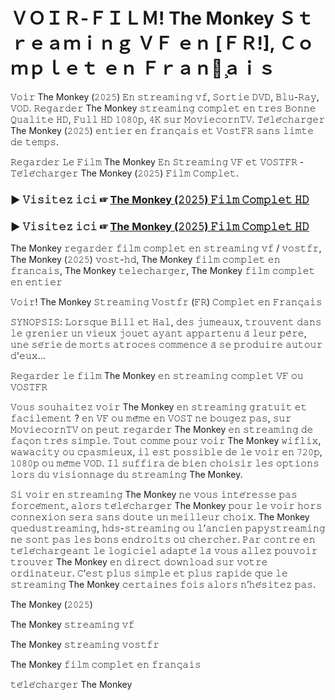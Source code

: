 # ＶＯＩＲ-ＦＩＬＭ! The Monkey Ｓｔｒｅａｍｉｎｇ ＶＦ ｅｎ [ＦＲ!], Ｃｏｍｐｌｅｔ ｅｎ Ｆｒａｎｃ̧ａｉｓ
𝚅𝚘𝚒𝚛 The Monkey (𝟸𝟶𝟸𝟻) 𝙴𝚗 𝚜𝚝𝚛𝚎𝚊𝚖𝚒𝚗𝚐 𝚟𝚏, 𝚂𝚘𝚛𝚝𝚒𝚎 𝙳𝚅𝙳, 𝙱𝚕𝚞-𝚁𝚊𝚢, 𝚅𝙾𝙳. 𝚁𝚎𝚐𝚊𝚛𝚍𝚎𝚛 The Monkey 𝚜𝚝𝚛𝚎𝚊𝚖𝚒𝚗𝚐 𝚌𝚘𝚖𝚙𝚕𝚎𝚝 𝚎𝚗 𝚝𝚛𝚎𝚜 𝙱𝚘𝚗𝚗𝚎 𝚀𝚞𝚊𝚕𝚒𝚝𝚎 𝙷𝙳, 𝙵𝚞𝚕𝚕 𝙷𝙳 𝟷𝟶𝟾𝟶𝚙, 𝟺𝙺 𝚜𝚞𝚛 𝙼𝚘𝚟𝚒𝚎𝚌𝚘𝚛𝚗𝚃𝚅. 𝚃𝚎́𝚕𝚎́𝚌𝚑𝚊𝚛𝚐𝚎𝚛 The Monkey (𝟸𝟶𝟸𝟻) 𝚎𝚗𝚝𝚒𝚎𝚛 𝚎𝚗 𝚏𝚛𝚊𝚗𝚌̧𝚊𝚒𝚜 𝚎𝚝 𝚅𝚘𝚜𝚝𝙵𝚁 𝚜𝚊𝚗𝚜 𝚕𝚒𝚖𝚝𝚎 𝚍𝚎 𝚝𝚎𝚖𝚙𝚜.

𝚁𝚎𝚐𝚊𝚛𝚍𝚎𝚛 𝙻𝚎 𝙵𝚒𝚕𝚖 The Monkey 𝙴𝚗 𝚂𝚝𝚛𝚎𝚊𝚖𝚒𝚗𝚐 𝚅𝙵 𝚎𝚝 𝚅𝙾𝚂𝚃𝙵𝚁 - 𝚃𝚎́𝚕𝚎́𝚌𝚑𝚊𝚛𝚐𝚎𝚛 The Monkey (𝟸𝟶𝟸𝟻) 𝙵𝚒𝚕𝚖 𝙲𝚘𝚖𝚙𝚕𝚎𝚝.

### ▶️ 𝚅𝚒𝚜𝚒𝚝𝚎𝚣 𝚒𝚌𝚒 ☞ [The Monkey (𝟸𝟶𝟸𝟻) 𝙵𝚒𝚕𝚖 𝙲𝚘𝚖𝚙𝚕𝚎𝚝 𝙷𝙳](https://t.co/FvNRwevN71)

### ▶️ 𝚅𝚒𝚜𝚒𝚝𝚎𝚣 𝚒𝚌𝚒 ☞ [The Monkey (𝟸𝟶𝟸𝟻) 𝙵𝚒𝚕𝚖 𝙲𝚘𝚖𝚙𝚕𝚎𝚝 𝙷𝙳](https://t.co/FvNRwevN71)

The Monkey 𝚛𝚎𝚐𝚊𝚛𝚍𝚎𝚛 𝚏𝚒𝚕𝚖 𝚌𝚘𝚖𝚙𝚕𝚎𝚝 𝚎𝚗 𝚜𝚝𝚛𝚎𝚊𝚖𝚒𝚗𝚐 𝚟𝚏 / 𝚟𝚘𝚜𝚝𝚏𝚛, The Monkey (𝟸𝟶𝟸𝟻) 𝚟𝚘𝚜𝚝-𝚑𝚍, The Monkey 𝚏𝚒𝚕𝚖 𝚌𝚘𝚖𝚙𝚕𝚎𝚝 𝚎𝚗 𝚏𝚛𝚊𝚗𝚌𝚊𝚒𝚜, The Monkey 𝚝𝚎𝚕𝚎𝚌𝚑𝚊𝚛𝚐𝚎𝚛, The Monkey 𝚏𝚒𝚕𝚖 𝚌𝚘𝚖𝚙𝚕𝚎𝚝 𝚎𝚗 𝚎𝚗𝚝𝚒𝚎𝚛

𝚅𝚘𝚒𝚛! The Monkey 𝚂𝚝𝚛𝚎𝚊𝚖𝚒𝚗𝚐 𝚅𝚘𝚜𝚝𝚏𝚛 (𝙵𝚁) 𝙲𝚘𝚖𝚙𝚕𝚎𝚝 𝚎𝚗 𝙵𝚛𝚊𝚗𝚌̧𝚊𝚒𝚜

𝚂𝚈𝙽𝙾𝙿𝚂𝙸𝚂: 𝙻𝚘𝚛𝚜𝚚𝚞𝚎 𝙱𝚒𝚕𝚕 𝚎𝚝 𝙷𝚊𝚕, 𝚍𝚎𝚜 𝚓𝚞𝚖𝚎𝚊𝚞𝚡, 𝚝𝚛𝚘𝚞𝚟𝚎𝚗𝚝 𝚍𝚊𝚗𝚜 𝚕𝚎 𝚐𝚛𝚎𝚗𝚒𝚎𝚛 𝚞𝚗 𝚟𝚒𝚎𝚞𝚡 𝚓𝚘𝚞𝚎𝚝 𝚊𝚢𝚊𝚗𝚝 𝚊𝚙𝚙𝚊𝚛𝚝𝚎𝚗𝚞 𝚊̀ 𝚕𝚎𝚞𝚛 𝚙𝚎̀𝚛𝚎, 𝚞𝚗𝚎 𝚜𝚎́𝚛𝚒𝚎 𝚍𝚎 𝚖𝚘𝚛𝚝𝚜 𝚊𝚝𝚛𝚘𝚌𝚎𝚜 𝚌𝚘𝚖𝚖𝚎𝚗𝚌𝚎 𝚊̀ 𝚜𝚎 𝚙𝚛𝚘𝚍𝚞𝚒𝚛𝚎 𝚊𝚞𝚝𝚘𝚞𝚛 𝚍'𝚎𝚞𝚡...

𝚁𝚎𝚐𝚊𝚛𝚍𝚎𝚛 𝚕𝚎 𝚏𝚒𝚕𝚖 The Monkey 𝚎𝚗 𝚜𝚝𝚛𝚎𝚊𝚖𝚒𝚗𝚐 𝚌𝚘𝚖𝚙𝚕𝚎𝚝 𝚅𝙵 𝚘𝚞 𝚅𝙾𝚂𝚃𝙵𝚁

𝚅𝚘𝚞𝚜 𝚜𝚘𝚞𝚑𝚊𝚒𝚝𝚎𝚣 𝚟𝚘𝚒𝚛 The Monkey 𝚎𝚗 𝚜𝚝𝚛𝚎𝚊𝚖𝚒𝚗𝚐 𝚐𝚛𝚊𝚝𝚞𝚒𝚝 𝚎𝚝 𝚏𝚊𝚌𝚒𝚕𝚎𝚖𝚎𝚗𝚝 ? 𝚎𝚗 𝚅𝙵 𝚘𝚞 𝚖𝚎̂𝚖𝚎 𝚎𝚗 𝚅𝙾𝚂𝚃 𝚗𝚎 𝚋𝚘𝚞𝚐𝚎𝚣 𝚙𝚊𝚜, 𝚜𝚞𝚛 𝙼𝚘𝚟𝚒𝚎𝚌𝚘𝚛𝚗𝚃𝚅 𝚘𝚗 𝚙𝚎𝚞𝚝 𝚛𝚎𝚐𝚊𝚛𝚍𝚎𝚛 The Monkey 𝚎𝚗 𝚜𝚝𝚛𝚎𝚊𝚖𝚒𝚗𝚐 𝚍𝚎 𝚏𝚊𝚌̧𝚘𝚗 𝚝𝚛𝚎̀𝚜 𝚜𝚒𝚖𝚙𝚕𝚎. 𝚃𝚘𝚞𝚝 𝚌𝚘𝚖𝚖𝚎 𝚙𝚘𝚞𝚛 𝚟𝚘𝚒𝚛 The Monkey 𝚠𝚒𝚏𝚕𝚒𝚡, 𝚠𝚊𝚠𝚊𝚌𝚒𝚝𝚢 𝚘𝚞 𝚌𝚙𝚊𝚜𝚖𝚒𝚎𝚞𝚡, 𝚒𝚕 𝚎𝚜𝚝 𝚙𝚘𝚜𝚜𝚒𝚋𝚕𝚎 𝚍𝚎 𝚕𝚎 𝚟𝚘𝚒𝚛 𝚎𝚗 𝟽𝟸𝟶𝚙, 𝟷𝟶𝟾𝟶𝚙 𝚘𝚞 𝚖𝚎̂𝚖𝚎 𝚅𝙾𝙳. 𝙸𝚕 𝚜𝚞𝚏𝚏𝚒𝚛𝚊 𝚍𝚎 𝚋𝚒𝚎𝚗 𝚌𝚑𝚘𝚒𝚜𝚒𝚛 𝚕𝚎𝚜 𝚘𝚙𝚝𝚒𝚘𝚗𝚜 𝚕𝚘𝚛𝚜 𝚍𝚞 𝚟𝚒𝚜𝚒𝚘𝚗𝚗𝚊𝚐𝚎 𝚍𝚞 𝚜𝚝𝚛𝚎𝚊𝚖𝚒𝚗𝚐 The Monkey.

𝚂𝚒 𝚟𝚘𝚒𝚛 𝚎𝚗 𝚜𝚝𝚛𝚎𝚊𝚖𝚒𝚗𝚐 The Monkey 𝚗𝚎 𝚟𝚘𝚞𝚜 𝚒𝚗𝚝𝚎́𝚛𝚎𝚜𝚜𝚎 𝚙𝚊𝚜 𝚏𝚘𝚛𝚌𝚎́𝚖𝚎𝚗𝚝, 𝚊𝚕𝚘𝚛𝚜 𝚝𝚎́𝚕𝚎́𝚌𝚑𝚊𝚛𝚐𝚎𝚛 The Monkey 𝚙𝚘𝚞𝚛 𝚕𝚎 𝚟𝚘𝚒𝚛 𝚑𝚘𝚛𝚜 𝚌𝚘𝚗𝚗𝚎𝚡𝚒𝚘𝚗 𝚜𝚎𝚛𝚊 𝚜𝚊𝚗𝚜 𝚍𝚘𝚞𝚝𝚎 𝚞𝚗 𝚖𝚎𝚒𝚕𝚕𝚎𝚞𝚛 𝚌𝚑𝚘𝚒𝚡. The Monkey 𝚚𝚞𝚎𝚍𝚞𝚜𝚝𝚛𝚎𝚊𝚖𝚒𝚗𝚐, 𝚑𝚍𝚜-𝚜𝚝𝚛𝚎𝚊𝚖𝚒𝚗𝚐 𝚘𝚞 𝚕’𝚊𝚗𝚌𝚒𝚎𝚗 𝚙𝚊𝚙𝚢𝚜𝚝𝚛𝚎𝚊𝚖𝚒𝚗𝚐 𝚗𝚎 𝚜𝚘𝚗𝚝 𝚙𝚊𝚜 𝚕𝚎𝚜 𝚋𝚘𝚗𝚜 𝚎𝚗𝚍𝚛𝚘𝚒𝚝𝚜 𝚘𝚞̀ 𝚌𝚑𝚎𝚛𝚌𝚑𝚎𝚛. 𝙿𝚊𝚛 𝚌𝚘𝚗𝚝𝚛𝚎 𝚎𝚗 𝚝𝚎́𝚕𝚎́𝚌𝚑𝚊𝚛𝚐𝚎𝚊𝚗𝚝 𝚕𝚎 𝚕𝚘𝚐𝚒𝚌𝚒𝚎𝚕 𝚊𝚍𝚊𝚙𝚝𝚎́ 𝚕𝚊̀ 𝚟𝚘𝚞𝚜 𝚊𝚕𝚕𝚎𝚣 𝚙𝚘𝚞𝚟𝚘𝚒𝚛 𝚝𝚛𝚘𝚞𝚟𝚎𝚛 The Monkey 𝚎𝚗 𝚍𝚒𝚛𝚎𝚌𝚝 𝚍𝚘𝚠𝚗𝚕𝚘𝚊𝚍 𝚜𝚞𝚛 𝚟𝚘𝚝𝚛𝚎 𝚘𝚛𝚍𝚒𝚗𝚊𝚝𝚎𝚞𝚛. 𝙲’𝚎𝚜𝚝 𝚙𝚕𝚞𝚜 𝚜𝚒𝚖𝚙𝚕𝚎 𝚎𝚝 𝚙𝚕𝚞𝚜 𝚛𝚊𝚙𝚒𝚍𝚎 𝚚𝚞𝚎 𝚕𝚎 𝚜𝚝𝚛𝚎𝚊𝚖𝚒𝚗𝚐 The Monkey 𝚌𝚎𝚛𝚝𝚊𝚒𝚗𝚎𝚜 𝚏𝚘𝚒𝚜 𝚊𝚕𝚘𝚛𝚜 𝚗’𝚑𝚎́𝚜𝚒𝚝𝚎𝚣 𝚙𝚊𝚜.

The Monkey (𝟸𝟶𝟸𝟻)

The Monkey 𝚜𝚝𝚛𝚎𝚊𝚖𝚒𝚗𝚐 𝚟𝚏

The Monkey 𝚜𝚝𝚛𝚎𝚊𝚖𝚒𝚗𝚐 𝚟𝚘𝚜𝚝𝚏𝚛

The Monkey 𝚏𝚒𝚕𝚖 𝚌𝚘𝚖𝚙𝚕𝚎𝚝 𝚎𝚗 𝚏𝚛𝚊𝚗𝚌̧𝚊𝚒𝚜

𝚝𝚎́𝚕𝚎́𝚌𝚑𝚊𝚛𝚐𝚎𝚛 The Monkey
